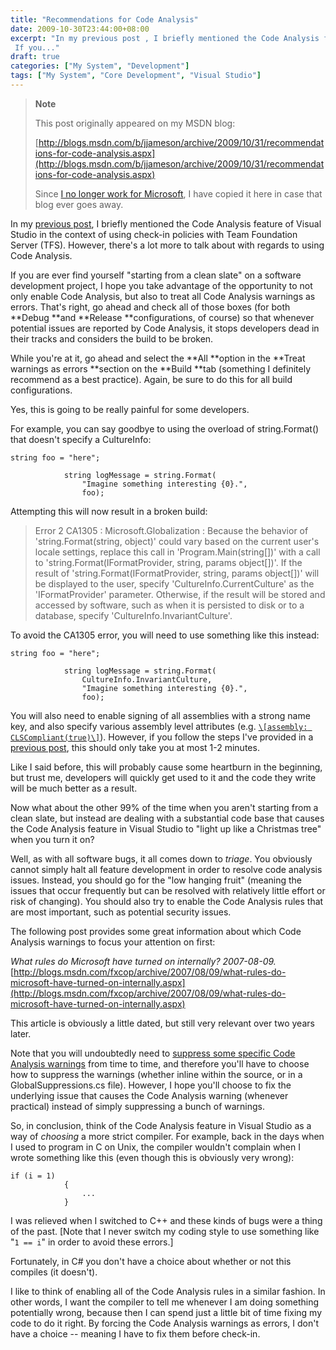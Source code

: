 ```yaml
---
title: "Recommendations for Code Analysis"
date: 2009-10-30T23:44:00+08:00
excerpt: "In my previous post , I briefly mentioned the Code Analysis feature of Visual Studio in the context of using check-in policies with Team Foundation Server (TFS). However, there's a lot more to talk about with regards to using Code Analysis. 
 If you..."
draft: true
categories: ["My System", "Development"]
tags: ["My System", "Core Development", "Visual Studio"]
---
```


> **Note**
> 
> This post originally appeared on my MSDN blog:
> 
> 
> [http://blogs.msdn.com/b/jjameson/archive/2009/10/31/recommendations-for-code-analysis.aspx](http://blogs.msdn.com/b/jjameson/archive/2009/10/31/recommendations-for-code-analysis.aspx)
> 
> Since [I no longer work for Microsoft](/blog/jjameson/2011/09/02/last-day-with-microsoft), I have copied it here in case that blog ever goes away.


In my [previous post](/blog/jjameson/2009/10/31/recommended-check-in-policies-for-team-foundation-server), I briefly mentioned the Code Analysis feature of Visual Studio in the context of using check-in policies with Team Foundation Server (TFS). However, there's a lot more to talk about with regards to using Code Analysis.

If you are ever find yourself "starting from a clean slate" on a software development project, I hope you take advantage of the opportunity to not only enable Code Analysis, but also to treat all Code Analysis warnings as errors. That's right, go ahead and check all of those boxes (for both **Debug **and **Release **configurations, of course) so that whenever potential issues are reported by Code Analysis, it stops developers dead in their tracks and considers the build to be broken.

While you're at it, go ahead and select the **All **option in the **Treat warnings as errors **section on the **Build **tab (something I definitely recommend as a best practice). Again, be sure to do this for all build configurations.

Yes, this is going to be really painful for some developers.

For example, you can say goodbye to using the overload of string.Format() that doesn't specify a CultureInfo:


```
string foo = "here";

            string logMessage = string.Format(
                "Imagine something interesting {0}.",
                foo);
```


Attempting this will now result in a broken build:


> Error 2 CA1305 : Microsoft.Globalization : Because the behavior of 'string.Format(string, object)' could vary based on the current user's locale settings, replace this call in 'Program.Main(string[])' with a call to 'string.Format(IFormatProvider, string, params object[])'. If the result of 'string.Format(IFormatProvider, string, params object[])' will be displayed to the user, specify 'CultureInfo.CurrentCulture' as the 'IFormatProvider' parameter. Otherwise, if the result will be stored and accessed by software, such as when it is persisted to disk or to a database, specify 'CultureInfo.InvariantCulture'.


To avoid the CA1305 error, you will need to use something like this instead:


```
string foo = "here";

            string logMessage = string.Format(
                CultureInfo.InvariantCulture,
                "Imagine something interesting {0}.",
                foo);
```


You will also need to enable signing of all assemblies with a strong name key, and also specify various assembly level attributes (e.g. [`\[assembly: CLSCompliant(true)\]`](http://msdn.microsoft.com/en-us/library/system.clscompliantattribute.aspx)). However, if you follow the steps I've provided in a [previous post](/blog/jjameson/2009/04/03/shared-assembly-info-in-visual-studio-projects), this should only take you at most 1-2 minutes.

Like I said before, this will probably cause some heartburn in the beginning, but trust me, developers will quickly get used to it and the code they write will be much better as a result.

Now what about the other 99% of the time when you aren't starting from a clean slate, but instead are dealing with a substantial code base that causes the Code Analysis feature in Visual Studio to "light up like a Christmas tree" when you turn it on?

Well, as with all software bugs, it all comes down to *triage*. You obviously cannot simply halt all feature development in order to resolve code analysis issues. Instead, you should go for the "low hanging fruit" (meaning the issues that occur frequently but can be resolved with relatively little effort or risk of changing). You should also try to enable the Code Analysis rules that are most important, such as potential security issues.

The following post provides some great information about which Code Analysis warnings to focus your attention on first:

<cite>What rules do Microsoft have turned on internally? 2007-08-09.</cite>
[http://blogs.msdn.com/fxcop/archive/2007/08/09/what-rules-do-microsoft-have-turned-on-internally.aspx](http://blogs.msdn.com/fxcop/archive/2007/08/09/what-rules-do-microsoft-have-turned-on-internally.aspx)


This article is obviously a little dated, but still very relevant over two years later.

Note that you will undoubtedly need to [suppress some specific Code Analysis warnings](http://msdn.microsoft.com/en-us/library/ms244717.aspx) from time to time, and therefore you'll have to choose how to suppress the warnings (whether inline within the source, or in a GlobalSuppressions.cs file). However, I hope you'll choose to fix the underlying issue that causes the Code Analysis warning (whenever practical) instead of simply suppressing a bunch of warnings.

So, in conclusion, think of the Code Analysis feature in Visual Studio as a way of *choosing* a more strict compiler. For example, back in the days when I used to program in C on Unix, the compiler wouldn't complain when I wrote something like this (even though this is obviously very wrong):


```
if (i = 1)
            {
                ...
            }
```


I was relieved when I switched to C++ and these kinds of bugs were a thing of the past. [Note that I never switch my coding style to use something like "`1 == i`" in order to avoid these errors.]

Fortunately, in C# you don't have a choice about whether or not this compiles (it doesn't).

I like to think of enabling all of the Code Analysis rules in a similar fashion. In other words, I want the compiler to tell me whenever I am doing something potentially wrong, because then I can spend just a little bit of time fixing my code to do it right. By forcing the Code Analysis warnings as errors, I don't have a choice -- meaning I have to fix them before check-in.

